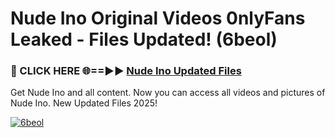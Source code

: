 # Nude Ino Original Videos 0nlyFans Leaked - Files Updated! (6beol)

<h3>🔴 CLICK HERE 🌐==►► <a href="https://tinyurl.com/yc6ubb5a" rel="nofollow">Nude Ino Updated Files</a></h3>

Get Nude Ino and all content. Now you can access all videos and pictures of Nude Ino. New Updated Files 2025!

[![6beol](https://i.imgur.com/7eu0CRL.gif)](https://tinyurl.com/yc6ubb5a)
